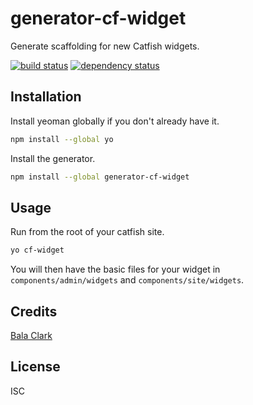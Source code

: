 # generator-cf-widget

Generate scaffolding for new Catfish widgets.

[![build status](https://secure.travis-ci.org/clocklimited/generator-cf-widget.svg)](http://travis-ci.org/clocklimited/generator-cf-widget)
[![dependency status](https://david-dm.org/clocklimited/generator-cf-widget.svg)](https://david-dm.org/clocklimited/generator-cf-widget)

## Installation

Install yeoman globally if you don't already have it.
```sh
npm install --global yo
```

Install the generator.
```sh
npm install --global generator-cf-widget
```

## Usage

Run from the root of your catfish site.
```sh
yo cf-widget
```

You will then have the basic files for your widget in `components/admin/widgets` and `components/site/widgets`.

## Credits
[Bala Clark](https://github.com/balaclark/)

## License

ISC
